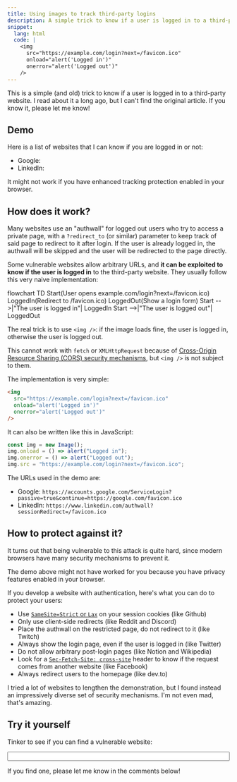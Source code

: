 ```yaml
---
title: Using images to track third-party logins
description: A simple trick to know if a user is logged in to a third-party website.
snippet:
  lang: html
  code: |
    <img
      src="https://example.com/login?next=/favicon.ico"
      onload="alert('Logged in')"
      onerror="alert('Logged out')"
    />
---
```


<script>
  import Mermaid from '$lib/Mermaid.svelte';
  import Tldr from '$lib/Tldr.svelte';
  import Tracker from './Tracker.svelte';

  let src = 'https://accounts.google.com/ServiceLogin?passive=true&continue=https://google.com/favicon.ico'
</script>

<Tldr>
This is a simple (and old) trick to know if a user is logged in to a third-party website. I read about it a long ago, but I can't find the original article. If you know it, please let me know!
</Tldr>

## Demo

Here is a list of websites that I can know if you are logged in or not:

<ul>
  <li>Google: <Tracker name="Google" src="https://accounts.google.com/ServiceLogin?passive=true&continue=https://google.com/favicon.ico" /></li>
  <li>LinkedIn: <Tracker name="LinkedIn" src="https://www.linkedin.com/authwall?sessionRedirect=/favicon.ico" /></li>
</ul>

It might not work if you have enhanced tracking protection enabled in your browser.

## How does it work?

Many websites use an "authwall" for logged out users who try to access a private page, with a `?redirect_to` (or similar) parameter to keep track of said page to redirect to it after login. If the user is already logged in, the authwall will be skipped and the user will be redirected to the page directly.

Some vulnerable websites allow arbitrary URLs, and **it can be exploited to know if the user is logged in** to the third-party website. They usually follow this very naive implementation:

<Mermaid>
  flowchart TD
    Start(User opens example.com/login?next=/favicon.ico)
    LoggedIn(Redirect to /favicon.ico)
    LoggedOut(Show a login form)
    Start -->|"The user is logged in"| LoggedIn
    Start -->|"The user is logged out"| LoggedOut
</Mermaid>

The real trick is to use `<img />`: if the image loads fine, the user is logged in, otherwise the user is logged out.

This cannot work with `fetch` or `XMLHttpRequest` because of [Cross-Origin Resource Sharing (CORS) security mechanisms](https://developer.mozilla.org/en-US/docs/Web/HTTP/CORS#what_requests_use_cors), but `<img />` is not subject to them.

The implementation is very simple:

```html
<img
  src="https://example.com/login?next=/favicon.ico"
  onload="alert('Logged in')"
  onerror="alert('Logged out')"
/>
```

It can also be written like this in JavaScript:

```js
const img = new Image();
img.onload = () => alert("Logged in");
img.onerror = () => alert("Logged out");
img.src = "https://example.com/login?next=/favicon.ico";
```

The URLs used in the demo are:

- Google: `https://accounts.google.com/ServiceLogin?passive=true&continue=https://google.com/favicon.ico`
- LinkedIn: `https://www.linkedin.com/authwall?sessionRedirect=/favicon.ico`

## How to protect against it?

It turns out that being vulnerable to this attack is quite hard, since modern browsers have many security mechanisms to prevent it.

The demo above might not have worked for you because you have privacy features enabled in your browser.

If you develop a website with authentication, here's what you can do to protect your users:

- Use [`SameSite=Strict` or `Lax`](https://developer.mozilla.org/en-US/docs/Web/HTTP/Headers/Set-Cookie#samesitesamesite-value) on your session cookies (like Github)
- Only use client-side redirects (like Reddit and Discord)
- Place the authwall on the restricted page, do not redirect to it (like Twitch)
- Always show the login page, even if the user is logged in (like Twitter)
- Do not allow arbitrary post-login pages (like Notion and Wikipedia)
- Look for a [`Sec-Fetch-Site: cross-site`](https://developer.mozilla.org/en-US/docs/Web/HTTP/Headers/Sec-Fetch-Site) header to know if the request comes from another website (like Facebook)
- Always redirect users to the homepage (like dev.to)

I tried a lot of websites to lengthen the demonstration, but I found instead an impressively diverse set of security mechanisms. I'm not even mad, that's amazing.

## Try it yourself

Tinker to see if you can find a vulnerable website:

<p>
<label><input bind:value={src} style="width:100%" />
<Tracker {src} /></label>
</p>

If you find one, please let me know in the comments below!
